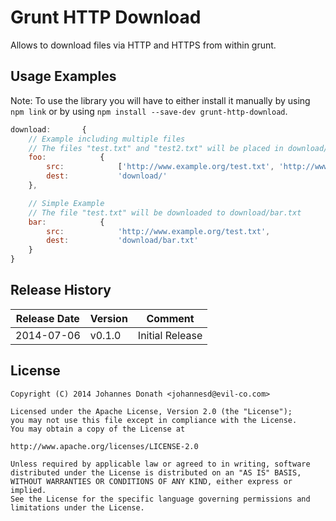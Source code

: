 Grunt HTTP Download
===================
Allows to download files via HTTP and HTTPS from within grunt.

Usage Examples
--------------
Note: To use the library you will have to either install it manually by using `npm link` or by using
`npm install --save-dev grunt-http-download`.

```js
download:		{
	// Example including multiple files
	// The files "test.txt" and "test2.txt" will be placed in download/
	foo:			{
		src:			['http://www.example.org/test.txt', 'http://www.example.org/test2.txt'],
		dest:			'download/'
	},

	// Simple Example
	// The file "test.txt" will be downloaded to download/bar.txt
	bar:			{
		src:			'http://www.example.org/test.txt',
		dest:			'download/bar.txt'
	}
}
```

Release History
---------------
| Release Date | Version | Comment         |
| ------------ | ------- | --------------- |
| 2014-07-06   | v0.1.0  | Initial Release |

License
-------
	Copyright (C) 2014 Johannes Donath <johannesd@evil-co.com>

	Licensed under the Apache License, Version 2.0 (the "License");
	you may not use this file except in compliance with the License.
	You may obtain a copy of the License at

	http://www.apache.org/licenses/LICENSE-2.0

	Unless required by applicable law or agreed to in writing, software
	distributed under the License is distributed on an "AS IS" BASIS,
	WITHOUT WARRANTIES OR CONDITIONS OF ANY KIND, either express or implied.
	See the License for the specific language governing permissions and
	limitations under the License.